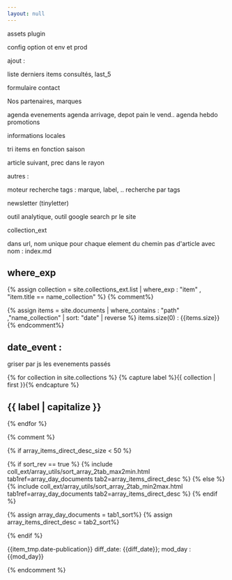 ```yaml
---
layout: null
---
```


assets plugin

config option ot env et prod

ajout  : 

liste derniers items consultés, last_5

formulaire contact

Nos partenaires, marques

agenda evenements
agenda arrivage, depot pain le vend..
agenda hebdo
 promotions

informations locales

tri items en fonction saison

article suivant, prec dans le rayon

autres : 

moteur recherche
tags : marque, label, .. recherche par tags

newsletter (tinyletter)

outil analytique, outil google search pr le site


collection_ext
 
  dans url, nom unique pour chaque element du chemin
  pas d'article avec nom : index.md



## where_exp
<!-- ko -->
{% assign collection =  site.collections_ext.list
  | where_exp : "item" , "item.title == name_collection"
%}
{% comment%}
<!-- ko -->
{% assign items = site.documents
  | where_contains : "path" ,"name_collection"
  | sort: "date" | reverse
%}
items.size(0) : {{items.size}}
{% endcomment%}


## date_event : 
griser par js les evenements passés


{% for collection in site.collections %}
  {% capture label %}{{ collection | first }}{% endcapture %}
  <h2>{{ label | capitalize }}</h2>

{% endfor %}



{% comment %}

{% if array_items_direct_desc_size < 50 %}


{% if sort_rev == true %}
  {% include coll_ext/array_utils/sort_array_2tab_max2min.html
  tab1ref=array_day_documents tab2=array_items_direct_desc %}
{% else %}
  {% include coll_ext/array_utils/sort_array_2tab_min2max.html
  tab1ref=array_day_documents tab2=array_items_direct_desc %}
{% endif %}

{% assign array_day_documents = tab1_sort%}
{% assign array_items_direct_desc = tab2_sort%}

{% endif %}
<p>{{item_tmp.date-publication}} diff_date: {{diff_date}}; mod_day : {{mod_day}}</p>


{% endcomment %}
